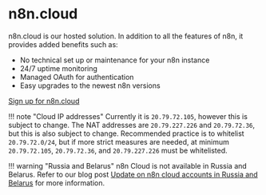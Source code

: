 # n8n.cloud

n8n.cloud is our hosted solution. In addition to all the features of n8n, it provides added benefits such as:

- No technical set up or maintenance for your n8n instance
- 24/7 uptime monitoring
- Managed OAuth for authentication
- Easy upgrades to the newest n8n versions

[Sign up for n8n.cloud](https://www.n8n.cloud/)

!!! note "Cloud IP addresses"
        Currently it is `20.79.72.105`, however this is subject to change. The NAT addresses are `20.79.227.226` and `20.79.72.36`, but this is also subject to change.
    Recommended practice is to whitelist `20.79.72.0/24`, but if more strict measures are needed, at minimum `20.79.72.105`, `20.79.72.36`, and `20.79.227.226` must be whitelisted.


!!! warning "Russia and Belarus"
        n8n Cloud is not available in Russia and Belarus. Refer to our blog post [Update on n8n cloud accounts in Russia and Belarus](https://n8n.io/blog/update-on-n8n-cloud-accounts-in-russia-and-belarus/) for more information.
